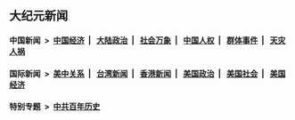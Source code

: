## 大纪元新闻

#### 中国新闻 &nbsp;>&nbsp; [中国经济](indexes/ncid283/README.md?10140445) &nbsp;| &nbsp; [大陆政治](indexes/ncid277/README.md?10140445) &nbsp;| &nbsp; [社会万象](indexes/ncid282/README.md?10140445) &nbsp;| &nbsp; [中国人权](indexes/ncid278/README.md?10140445) &nbsp;| &nbsp; [群体事件](indexes/ncid279/README.md?10140445) &nbsp;| &nbsp; [天灾人祸](indexes/ncid280/README.md?10140445)

#### 国际新闻 &nbsp;>&nbsp; [美中关系](indexes/nf1412576/README.md?10140445) &nbsp;| &nbsp; [台湾新闻](indexes/ncid1349361/README.md?10140445) &nbsp;| &nbsp; [香港新闻](indexes/ncid1349362/README.md?10140445) &nbsp;| &nbsp; [美国政治](indexes/ncid1078159/README.md?10140445) &nbsp;| &nbsp; [美国社会](indexes/ncid1078160/README.md?10140445) &nbsp;| &nbsp; [美国经济](indexes/ncid1078158/README.md?10140445)

#### 特别专题 &nbsp;>&nbsp; [中共百年历史](https://github.com/easy2view/epoch-special/blob/master/README.md?10140445)  
